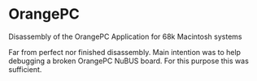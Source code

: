 # OrangePC
Disassembly of the OrangePC Application for 68k Macintosh systems

Far from perfect nor finished disassembly. Main intention was to help debugging a broken OrangePC NuBUS board.
For this purpose this was sufficient.
